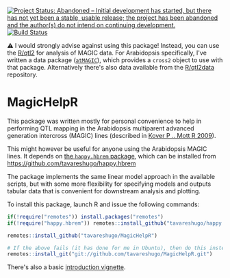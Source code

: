 [![Project Status: Abandoned – Initial development has started, but there has not yet been a stable, usable release; the project has been abandoned and the author(s) do not intend on continuing development.](https://www.repostatus.org/badges/latest/abandoned.svg)](https://www.repostatus.org/#abandoned)
[![Build Status](https://travis-ci.org/tavareshugo/MagicHelpR.svg?branch=master)](https://travis-ci.org/tavareshugo/MagicHelpR)

:warning: I would strongly advise against using this package! 
Instead, you can use the [R/qtl2](https://kbroman.org/qtl2/) for analysis of MAGIC data. 
For Arabidopsis specifically, I've written a data package ([`atMAGIC`](https://github.com/tavareshugo/atMAGIC)), 
which provides a `cross2` object to use with that package. Alternatively there's also data 
available from the [R/qtl2data](https://github.com/rqtl/qtl2data/tree/master/ArabMAGIC) repository.

# MagicHelpR

This package was written mostly for personal convenience to help in performing QTL 
mapping in the Arabidopsis multiparent advanced generation intercross (MAGIC) 
lines (described in 
[Kover P .. Mott R 2009](http://journals.plos.org/plosgenetics/article?id=10.1371/journal.pgen.1000551)).

This might however be useful for anyone using the Arabidopsis MAGIC lines. It
depends on [the `happy.hbrem` package](http://mtweb.cs.ucl.ac.uk/mus/www/magic/), 
which can be installed from https://github.com/tavareshugo/happy.hbrem

The package implements the same linear model approach in the available 
scripts, but with some more flexibility for specifying models and outputs 
tabular data that is convenient for downstream analysis and plotting.

To install this package, launch R and issue the following commands:

```r
if(!require("remotes")) install.packages("remotes")
if(!require("happy.hbrem")) remotes::install_github("tavareshugo/happy.hbrem")

remotes::install_github("tavareshugo/MagicHelpR")

# If the above fails (it has done for me in Ubuntu), then do this instead
remotes::install_git("git://github.com/tavareshugo/MagicHelpR.git")
```

There's also a basic [introduction vignette](https://tavareshugo.github.io/MagicHelpR//articles/introduction.html).
